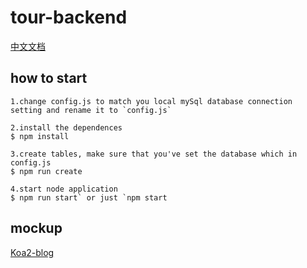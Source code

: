 # tour-backend

[中文文档](https://github.com/AlanWenhao/tour-backend/blob/master/README-zh.md)
## how to start
```
1.change config.js to match you local mySql database connection setting and rename it to `config.js` 

2.install the dependences
$ npm install

3.create tables, make sure that you've set the database which in config.js
$ npm run create

4.start node application
$ npm run start` or just `npm start
```

## mockup
[Koa2-blog](https://github.com/wclimb/Koa2-blog)  

